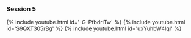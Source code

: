 ### Session 5
{% include youtube.html id='-G-PfbdrlTw' %}
{% include youtube.html id='S9QXT305rBg' %}
{% include youtube.html id='uxYuhbW4IqI' %}
